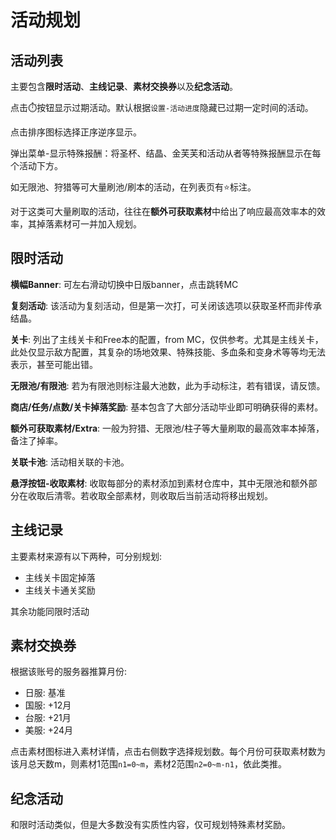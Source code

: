 # 活动规划

## 活动列表
主要包含**限时活动**、**主线记录**、**素材交换券**以及**纪念活动**。

点击:stopwatch:按钮显示过期活动。默认根据`设置-活动进度`隐藏已过期一定时间的活动。

点击排序图标选择正序逆序显示。

弹出菜单-显示特殊报酬：将圣杯、结晶、金芙芙和活动从者等特殊报酬显示在每个活动下方。

如无限池、狩猎等可大量刷池/刷本的活动，在列表页有:star:标注。

对于这类可大量刷取的活动，往往在**额外可获取素材**中给出了响应最高效率本的效率，其掉落素材可一并加入规划。

## 限时活动

**横幅Banner**: 可左右滑动切换中日版banner，点击跳转MC

**复刻活动**: 该活动为复刻活动，但是第一次打，可关闭该选项以获取圣杯而非传承结晶。

**关卡**: 列出了主线关卡和Free本的配置，from MC，仅供参考。尤其是主线关卡，此处仅显示敌方配置，其复杂的场地效果、特殊技能、多血条和变身术等等均无法表示，甚至可能出错。

**无限池/有限池**: 若为有限池则标注最大池数，此为手动标注，若有错误，请反馈。

**商店/任务/点数/关卡掉落奖励**: 基本包含了大部分活动毕业即可明确获得的素材。

**额外可获取素材/Extra**: 一般为狩猎、无限池/柱子等大量刷取的最高效率本掉落，备注了掉率。

**关联卡池**: 活动相关联的卡池。

**悬浮按钮-收取素材**: 收取每部分的素材添加到素材仓库中，其中无限池和额外部分在收取后清零。若收取全部素材，则收取后当前活动将移出规划。


## 主线记录

主要素材来源有以下两种，可分别规划:
- 主线关卡固定掉落
- 主线关卡通关奖励

其余功能同限时活动

## 素材交换券
根据该账号的服务器推算月份:
- 日服: 基准
- 国服: +12月
- 台服: +21月
- 美服: +24月

点击素材图标进入素材详情，点击右侧数字选择规划数。每个月份可获取素材数为该月总天数m，则素材1范围`n1=0~m`，素材2范围`n2=0~m-n1`，依此类推。

## 纪念活动
和限时活动类似，但是大多数没有实质性内容，仅可规划特殊素材奖励。
